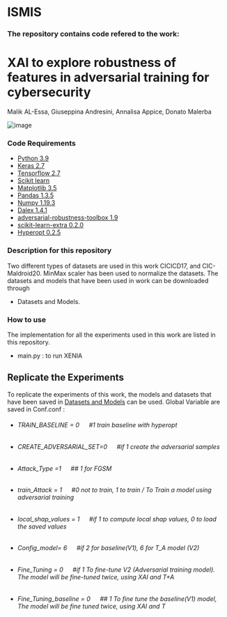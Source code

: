 # ISMIS


### The repository contains code refered to the work:

# XAI to explore robustness of features in adversarial training for cybersecurity
Malik AL-Essa, Giuseppina Andresini, Annalisa Appice, Donato Malerba


![image](https://user-images.githubusercontent.com/38468857/178991622-3582906a-f8da-431b-9cd5-abc98e113c5d.png)





### Code Requirements

 * [Python 3.9](https://www.python.org/downloads/release/python-390/)
 * [Keras 2.7](https://github.com/keras-team/keras)
 * [Tensorflow 2.7](https://www.tensorflow.org/)
 * [Scikit learn](https://scikit-learn.org/stable/)
 * [Matplotlib 3.5](https://matplotlib.org/)
 * [Pandas 1.3.5](https://pandas.pydata.org/)
 * [Numpy 1.19.3](https://numpy.org/)
 * [Dalex 1.4.1](https://github.com/ModelOriented/DALEX)
 * [adversarial-robustness-toolbox 1.9](https://github.com/Trusted-AI/adversarial-robustness-toolbox)
 * [scikit-learn-extra 0.2.0](https://scikit-learn-extra.readthedocs.io/en/stable/)
 * [Hyperopt 0.2.5](https://pypi.org/project/hyperopt/)


###  Description for this repository
Two different types of datasets are used in this work CICICD17, and CIC-Maldroid20. MinMax scaler has been used to normalize the datasets. The datasets and models that have been used in work can be downloaded through
* Datasets and Models.
  
  
   

### How to use

The implementation for all the experiments used in this work are listed in this repository.
  * main.py : to run XENIA
 


## Replicate the Experiments

To replicate the experiments of this work, the models and datasets that have been saved in [Datasets and Models](https://drive.google.com/drive/folders/1TUCquwp-mB4UVcJrnoHkRQKkCKKJ407n) can be used. Global Variable are saved in Conf.conf :

* ###### TRAIN_BASELINE = 0   &emsp;        #1 train baseline with hyperopt <br />
* ###### CREATE_ADVERSARIAL_SET=0 &emsp;  #if 1 create the adversarial samples <br />
* ###### Attack_Type =1      &emsp;  ## 1 for FGSM  <br />

* ###### train_Attack = 1             &emsp;      #0 not to train, 1 to train / To Train a model using adversarial training <br />
* ###### local_shap_values = 1  &emsp; #if 1 to compute local shap values, 0 to load the saved values <br />
* ###### Config_model= 6             &emsp;  #if 2 for baseline(V1), 6 for T_A model (V2) <br />
* ###### Fine_Tuning = 0 &emsp;    #if 1 To fine-tune V2 (Adversarial training model). The model will be fine-tuned twice, using XAI and T+A <br />
 
* ###### Fine_Tuning_baseline = 0      &emsp;          ## 1 To fine tune the baseline(V1) model, The model will be fine tuned twice, using XAI and T <br />


